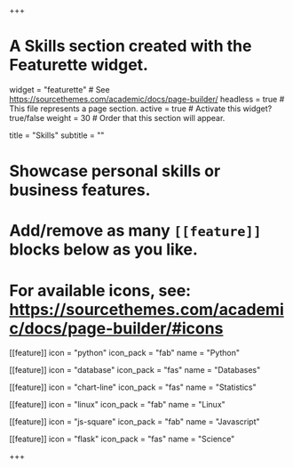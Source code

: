 +++
# A Skills section created with the Featurette widget.
widget = "featurette"  # See https://sourcethemes.com/academic/docs/page-builder/
headless = true  # This file represents a page section.
active = true  # Activate this widget? true/false
weight = 30  # Order that this section will appear.

title = "Skills"
subtitle = ""

# Showcase personal skills or business features.
# 
# Add/remove as many `[[feature]]` blocks below as you like.
# 
# For available icons, see: https://sourcethemes.com/academic/docs/page-builder/#icons

[[feature]]
  icon = "python"
  icon_pack = "fab"
  name = "Python"
  
[[feature]]
  icon = "database"
  icon_pack = "fas"
  name = "Databases"

[[feature]]
  icon = "chart-line"
  icon_pack = "fas"
  name = "Statistics"
  
[[feature]]
  icon = "linux"
  icon_pack = "fab"
  name = "Linux"

[[feature]]
  icon = "js-square"
  icon_pack = "fab"
  name = "Javascript"

[[feature]]
  icon = "flask"
  icon_pack = "fas"
  name = "Science"

+++
